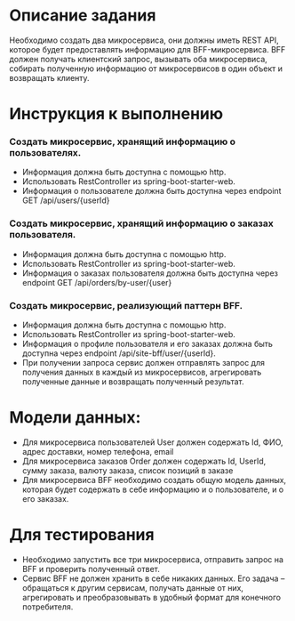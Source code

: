 # Описание задания
Необходимо создать два микросервиса, они должны иметь REST API, которое будет предоставлять информацию для BFF-микросервиса. BFF должен получать клиентский запрос, вызывать оба микросервиса, собирать полученную информацию от микросервисов в один объект и возвращать клиенту.

# Инструкция к выполнению
### Создать микросервис, хранящий информацию о пользователях.
- Информация должна быть доступна с помощью http.
- Использовать RestController из spring-boot-starter-web.
- Информация о пользователе должна быть доступна через endpoint GET /api/users/{userId}
### Создать микросервис, хранящий информацию о заказах пользователя.
- Информация должна быть доступна с помощью http.
- Использовать RestController из spring-boot-starter-web.
- Информация о заказах пользователя должна быть доступна через endpoint GET /api/orders/by-user/{user}
### Создать микросервис, реализующий паттерн BFF.
- Информация должна быть доступна с помощью http.
- Использовать RestController из spring-boot-starter-web.
- Информация о профиле пользователя и его заказах должна быть доступна через endpoint /api/site-bff/user/{userId}.
- При получении запроса сервис должен отправлять запрос для получения данных в каждый из микросервисов, агрегировать полученные данные и возвращать полученный результат.
# Модели данных:
- Для микросервиса пользователей User должен содержать Id, ФИО, адрес доставки, номер телефона, email
- Для микросервиса заказов Order должен содержать Id, UserId, сумму заказа, валюту заказа, список позиций в заказе
- Для микросервиса BFF необходимо создать общую модель данных, которая будет содержать в себе информацию и о пользователе, и о его заказах.

# Для тестирования
- Необходимо запустить все три микросервиса, отправить запрос на BFF и проверить полученный ответ.
- Сервис BFF не должен хранить в себе никаких данных. Его задача – обращаться к другим сервисам, получать данные от них, агрегировать и преобразовывать в удобный формат для конечного потребителя.